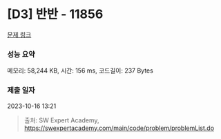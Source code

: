 # [D3] 반반 - 11856 

[문제 링크](https://swexpertacademy.com/main/code/problem/problemDetail.do?contestProbId=AXjS1GXqZ8gDFATi) 

### 성능 요약

메모리: 58,244 KB, 시간: 156 ms, 코드길이: 237 Bytes

### 제출 일자

2023-10-16 13:21



> 출처: SW Expert Academy, https://swexpertacademy.com/main/code/problem/problemList.do